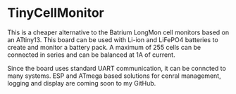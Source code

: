 # TinyCellMonitor

This is a cheaper alternative to the Batrium LongMon cell monitors based on an ATtiny13. This board can be used with Li-ion and LiFePO4 batteries to create and monitor a battery pack. A maximum of 255 cells can be connected in series and can be balanced at 1A of current.

Since the board uses standard UART communication, it can be conncted to many systems. ESP and ATmega based solutions for cenral management, logging and display are coming soon to my GitHub.
